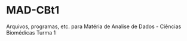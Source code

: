 # MAD-CBt1
Arquivos, programas, etc. para Matéria de Analise de Dados - Ciências Biomédicas Turma 1
